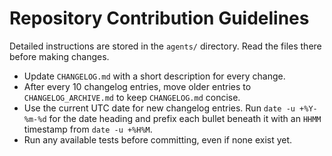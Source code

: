 # Repository Contribution Guidelines

Detailed instructions are stored in the `agents/` directory. Read the files there before making changes.

- Update `CHANGELOG.md` with a short description for every change.
- After every 10 changelog entries, move older entries to `CHANGELOG_ARCHIVE.md` to keep `CHANGELOG.md` concise.
- Use the current UTC date for new changelog entries. Run `date -u +%Y-%m-%d` for the date heading and prefix each bullet beneath it with an `HHMM` timestamp from `date -u +%H%M`.
- Run any available tests before committing, even if none exist yet.

